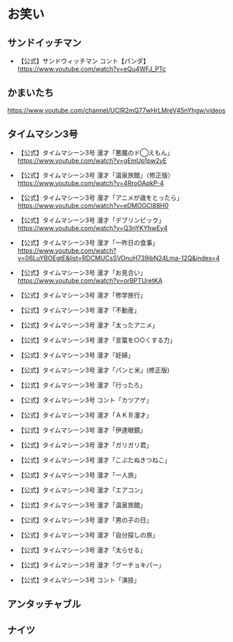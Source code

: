 
# お笑い


## サンドイッチマン

- 【公式】サンドウィッチマン コント【パンダ】  
  https://www.youtube.com/watch?v=eQu4WFJ_PTc  


## かまいたち

https://www.youtube.com/channel/UCIR2mQ77wHrLMreV45nYhgw/videos


## タイムマシン3号

- 【公式】タイムマシーン3号 漫才「悪魔のド◯えもん」  
  https://www.youtube.com/watch?v=gEmUp1pw2yE  
- 【公式】タイムマシーン3号 漫才「温泉旅館」（修正版）  
  https://www.youtube.com/watch?v=4RroOApkP-4  
- 【公式】タイムマシーン3号 漫才「アニメが歳をとったら」  
  https://www.youtube.com/watch?v=eDMOGCl88H0  
- 【公式】タイムマシーン3号 漫才「デブリンピック」  
  https://www.youtube.com/watch?v=Q3nYKYhwEy4  
- 【公式】タイムマシーン3号 漫才「一昨日の食事」  
  https://www.youtube.com/watch?v=06LuYBOEgtE&list=RDCMUCsSVOnuH739ibN24Lma-12Q&index=4  
- 【公式】タイムマシーン3号 漫才「お見合い」  
  https://www.youtube.com/watch?v=orBPTUretKA  
- 【公式】タイムマシーン3号 漫才「修学旅行」  
    
- 【公式】タイムマシーン3号 漫才「不動産」  
    
- 【公式】タイムマシーン3号 漫才「太ったアニメ」  
    
- 【公式】タイムマシーン3号 漫才「言葉を○○くする力」  
    
- 【公式】タイムマシーン3号 漫才「妊婦」  
    
- 【公式】タイムマシーン3号 漫才「パンと米」(修正版)  
    
- 【公式】タイムマシーン3号 漫才「行ったろ」  
    
- 【公式】タイムマシーン3号 コント「カツアゲ」  
    
- 【公式】タイムマシーン3号 漫才「ＡＫＢ漫才」  
    
- 【公式】タイムマシーン3号 漫才「伊達眼鏡」  
    
- 【公式】タイムマシーン3号 漫才「ガリガリ君」  
    
- 【公式】タイムマシーン3号 漫才「こぶたぬきつねこ」  
    
- 【公式】タイムマシーン3号 漫才「一人旅」  
    
- 【公式】タイムマシーン3号 漫才「エアコン」  
    
- 【公式】タイムマシーン3号 漫才「温泉旅館」  
    
- 【公式】タイムマシーン3号 漫才「男の子の日」  
    
- 【公式】タイムマシーン3号 漫才「自分探しの旅」  
    
- 【公式】タイムマシーン3号 漫才「太らせる」  
    
- 【公式】タイムマシーン3号 漫才「グーチョキパー」  
    
- 【公式】タイムマシーン3号 コント「演技」  
    

## アンタッチャブル


## ナイツ










